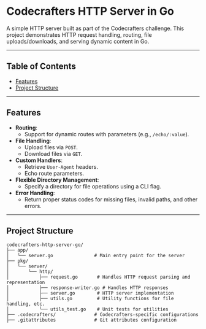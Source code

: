 # Codecrafters HTTP Server in Go

A simple HTTP server built as part of the Codecrafters challenge. This project demonstrates HTTP request handling, routing, file uploads/downloads, and serving dynamic content in Go.

---

## Table of Contents

- [Features](#features)
- [Project Structure](#project-structure)

---

## Features

- **Routing**:
   - Support for dynamic routes with parameters (e.g., `/echo/:value`).
- **File Handling**:
   - Upload files via `POST`.
   - Download files via `GET`.
- **Custom Handlers**:
   - Retrieve `User-Agent` headers.
   - Echo route parameters.
- **Flexible Directory Management**:
   - Specify a directory for file operations using a CLI flag.
- **Error Handling**:
   - Return proper status codes for missing files, invalid paths, and other errors.

---

## Project Structure

```plaintext
codecrafters-http-server-go/
├── app/
│   └── server.go               # Main entry point for the server
├── pkg/
│   └── server/
│       └── http/
│           ├── request.go       # Handles HTTP request parsing and representation
│           ├── response-writer.go # Handles HTTP responses
│           ├── server.go        # HTTP server implementation
│           ├── utils.go         # Utility functions for file handling, etc.
│           └── utils_test.go    # Unit tests for utilities
├── .codecrafters/              # Codecrafters-specific configurations
├── .gitattributes              # Git attributes configuration